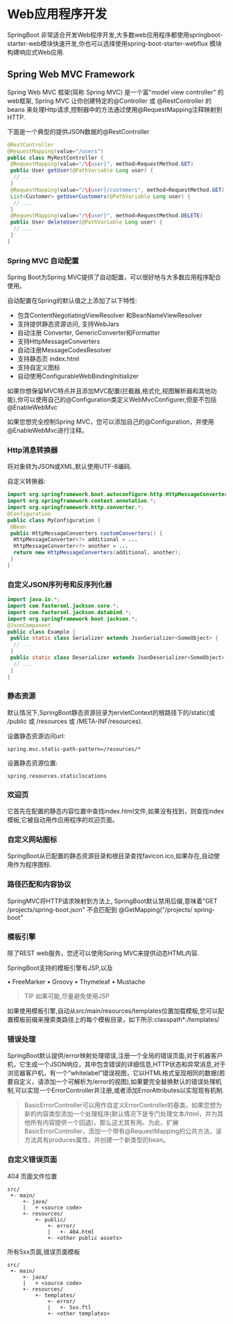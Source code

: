 # Web应用程序开发

SpringBoot 非常适合开发Web程序开发,大多数web应用程序都使用springboot-starter-web模块快速开发,你也可以选择使用spring-boot-starter-webflux 模块构建响应式Web应用.

## Spring Web MVC Framework

Spring Web MVC 框架(简称 Spring MVC) 是一个富"model view controller" 的web框架, Spring MVC 让你创建特定的@Controller 或 @RestController 的beans 来处理Http请求,控制器中的方法通过使用@RequestMapping注释映射到HTTP.

下面是一个典型的提供JSON数据的@RestController

```java
@RestController
@RequestMapping(value="/users")
public class MyRestController {
 @RequestMapping(value="/\{user}", method=RequestMethod.GET)
 public User getUser(@PathVariable Long user) {
  // ...
 }
 @RequestMapping(value="/\{user}/customers", method=RequestMethod.GET)
 List<Customer> getUserCustomers(@PathVariable Long user) {
  // ...
 }
 @RequestMapping(value="/\{user}", method=RequestMethod.DELETE)
 public User deleteUser(@PathVariable Long user) {
  // ...
 }
}
```

### Spring MVC 自动配置

Spring Boot为Spring MVC提供了自动配置，可以很好地与大多数应用程序配合使用。

自动配置在Spring的默认值之上添加了以下特性:

* 包含ContentNegotiatingViewResolver 和BeanNameViewResolver
* 支持提供静态资源访问, 支持WebJars
* 自动注册 Converter, GenericConverter和Formatter
* 支持HttpMessageConverters 
* 自动注册MessageCodesResolver 
* 支持静态页 index.html
* 支持自定义图标
* 自动使用ConfigurableWebBindingInitializer 

如果你想保留MVC特点并且添加MVC配置(拦截器,格式化,视图解析器和其他功能),你可以使用自己的@Configuration类定义WebMvcConfigurer,但是不包括 @EnableWebMvc 

如果您想完全控制Spring MVC，您可以添加自己的@Configuration，并使用@EnableWebMvc进行注释。

### Http消息转换器

将对象转为JSON或XML,默认使用UTF-8编码.

自定义转换器:

```java
import org.springframework.boot.autoconfigure.http.HttpMessageConverters;
import org.springframework.context.annotation.*;
import org.springframework.http.converter.*;
@Configuration
public class MyConfiguration {
 @Bean
 public HttpMessageConverters customConverters() {
  HttpMessageConverter<?> additional = ...
  HttpMessageConverter<?> another = ...
  return new HttpMessageConverters(additional, another);
 }
}
```

### 自定义JSON序列号和反序列化器

```java
import java.io.*;
import com.fasterxml.jackson.core.*;
import com.fasterxml.jackson.databind.*;
import org.springframework.boot.jackson.*;
@JsonComponent
public class Example {
 public static class Serializer extends JsonSerializer<SomeObject> {
  // ...
 }
 public static class Deserializer extends JsonDeserializer<SomeObject> {
  // ...
 }
}
```

### 静态资源

默认情况下,SpringBoot静态资源目录为ervletContext的根路径下的/static(或 /public 或 /resources 或 /META-INF/resources).

设置静态资源访问url:

```properties
spring.mvc.static-path-pattern=/resources/*
```

设置静态资源位置:

```properties
spring.resources.staticlocations
```

### 欢迎页

它首先在配置的静态内容位置中查找index.html文件,如果没有找到，则查找index模板,它被自动用作应用程序的欢迎页面。

### 自定义网站图标

SpringBoot从已配置的静态资源目录和根目录查找favicon.ico,如果存在,自动使用作为程序图标.

### 路径匹配和内容协议

SpringMVC将HTTP请求映射到方法上, SpringBoot默认禁用后缀,意味着"GET /projects/spring-boot.json" 不会匹配到 @GetMapping("/projects/ spring-boot"

### 模板引擎

除了REST web服务，您还可以使用Spring MVC来提供动态HTML内容.

SpringBoot支持的模板引擎有JSP,以及

• FreeMarker
• Groovy
• Thymeleaf
• Mustache

> TIP 如果可能,尽量避免使用JSP

如果使用模板引擎,自动从src/main/resources/templates位置加载模板,您可以配置模板前缀来搜索类路径上的每个模板目录，如下所示:classpath*:/templates/

### 错误处理

SpringBoot默认提供/error映射处理错误,注册一个全局的错误页面,对于机器客户机，它生成一个JSON响应，其中包含错误的详细信息,HTTP状态和异常消息,对于浏览器客户机，有一个“whitelabel”错误视图，它以HTML格式呈现相同的数据(若要自定义，请添加一个可解析为/error的视图),如果要完全替换默认的错误处理机制,可以实现一个ErrorController并注册,或者添加ErrorAttributes以实现现有机制.

> BasicErrorController可以用作自定义ErrorController的基类。如果您想为新的内容类型添加一个处理程序(默认情况下是专门处理文本/html，并为其他所有内容提供一个回退)，那么这尤其有用。为此，扩展BasicErrorController，添加一个带有@RequestMapping的公共方法，该方法具有produces属性，并创建一个新类型的bean。



### 自定义错误页面

404 页面文件位置

```
src/
 +- main/
     +- java/
     |   + <source code>
     +- resources/
         +- public/
             +- error/
             |   +- 404.html
             +- <other public assets>
```

所有5xx页面,错误页面模板

```
src/
 +- main/
     +- java/
     |   + <source code>
     +- resources/
         +- templates/
             +- error/
             |   +- 5xx.ftl
             +- <other templates>
```

